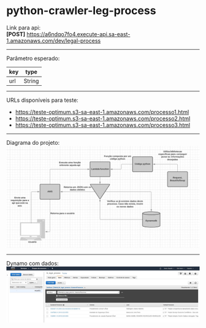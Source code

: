 # python-crawler-leg-process

Link para api: <br>
**[POST]**  https://a6ndqo7fo4.execute-api.sa-east-1.amazonaws.com/dev/legal-process

---
Parâmetro esperado: <br>

key | type
--- | ---
url | String

---
URLs disponíveis para teste: <br>
* https://teste-optimum.s3-sa-east-1.amazonaws.com/processo1.html
* https://teste-optimum.s3-sa-east-1.amazonaws.com/processo2.html
* https://teste-optimum.s3-sa-east-1.amazonaws.com/processo3.html

---
Diagrama do projeto:<br>
![diagrama](https://github.com/DenisSlapelis/python-crawler-leg-process/blob/master/diagrama.jpg?raw=true)

---
Dynamo com dados: <br>
![dynamodb](https://github.com/DenisSlapelis/python-crawler-leg-process/blob/master/dynamodb.jpg?raw=true)
